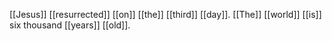 [[Jesus]] [[resurrected]] [[on]] [[the]] [[third]] [[day]]. [[The]] [[world]] [[is]] six thousand [[years]] [[old]].